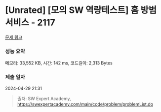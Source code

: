 # [Unrated] [모의 SW 역량테스트] 홈 방범 서비스 - 2117 

[문제 링크](https://swexpertacademy.com/main/code/problem/problemDetail.do?contestProbId=AV5V61LqAf8DFAWu) 

### 성능 요약

메모리: 33,552 KB, 시간: 142 ms, 코드길이: 2,313 Bytes

### 제출 일자

2024-04-29 21:31



> 출처: SW Expert Academy, https://swexpertacademy.com/main/code/problem/problemList.do